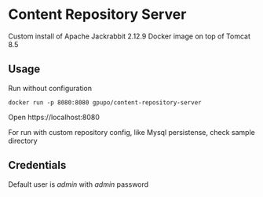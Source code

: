 # Content Repository Server

Custom install of Apache Jackrabbit 2.12.9 Docker image on top of Tomcat 8.5

## Usage

Run without configuration

    docker run -p 8080:8080 gpupo/content-repository-server

Open https://localhost:8080

For run with custom repository config, like Mysql persistense, check sample directory


## Credentials

Default user is *admin* with *admin* password
